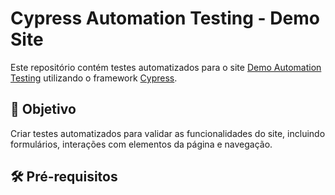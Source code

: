 # Cypress Automation Testing - Demo Site

Este repositório contém testes automatizados para o site [Demo Automation Testing](https://demo.automationtesting.in/) utilizando o framework [Cypress](https://www.cypress.io/).

## 🚀 Objetivo

Criar testes automatizados para validar as funcionalidades do site, incluindo formulários, interações com elementos da página e navegação.

## 🛠 Pré-requisitos
